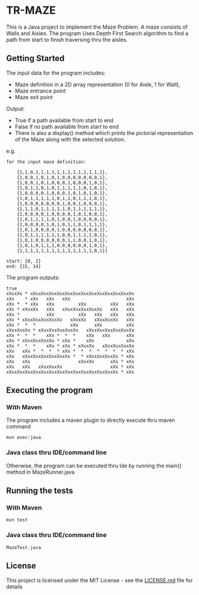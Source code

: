 # TR-MAZE

This is a Java project to implement the Maze Problem. A maze consists of Walls and Aisles. The program Uses Depth First Search algorithm to find a path from start to finish traversing thru the aisles.

## Getting Started

The input data for the program includes: 

- Maze definition in a 2D array representation (0 for Aisle, 1 for Wall), 
- Maze entrance point
- Maze exit point

Output:
- True if a path available from start to end
- False if no path available from start to end
- There is also a display() method which prints the pictorial representation of the Maze along with the selected solution. 

e.g.
```
for the input maze definition:

	{1,1,0,1,1,1,1,1,1,1,1,1,1,1,1,1}, 
	{1,0,0,1,0,1,0,1,0,0,0,0,0,0,0,1}, 
	{1,0,0,1,0,1,0,0,0,1,0,0,0,1,0,1}, 
	{1,0,1,1,0,1,0,1,1,1,1,1,0,1,0,1}, 
	{1,0,0,0,0,1,0,0,0,1,0,1,0,1,0,1}, 
	{1,0,1,1,1,1,1,0,1,1,0,1,1,1,0,1}, 
	{1,0,0,0,0,0,0,0,1,0,0,1,0,0,0,1}, 
	{1,1,1,0,1,1,1,1,1,0,1,1,1,1,1,1}, 
	{1,0,0,0,0,1,0,0,0,0,1,0,1,0,0,1}, 
	{1,0,1,1,1,1,0,1,0,0,1,0,0,0,0,1}, 
	{1,0,0,0,0,1,0,1,0,1,1,0,1,1,1,1}, 
	{1,0,1,0,0,0,0,1,0,0,0,0,0,0,0,1}, 
	{1,0,1,1,1,1,1,1,0,0,1,1,1,1,0,1}, 
	{1,0,1,0,0,0,0,0,0,1,1,0,0,1,0,1}, 
	{1,0,1,0,1,1,1,0,0,0,0,0,0,1,0,1},
	{1,1,1,1,1,1,1,1,1,1,1,1,1,1,0,1}}

start: {0, 2}
end: {15, 14}
```

The program outputs: 
```
true
xXxxXx * xXxxXxxXxxXxxXxxXxxXxxXxxXxxXxxXxxXxxXx
xXx    * xXx   xXx   xXx                     xXx
xXx *  * xXx   xXx         xXx         xXx   xXx
xXx * xXxxXx   xXx   xXxxXxxXxxXxxXx   xXx   xXx
xXx *          xXx         xXx   xXx   xXx   xXx
xXx * xXxxXxxXxxXxxXx   xXxxXx   xXxxXxxXx   xXx
xXx *  *  *             xXx      xXx         xXx
xXxxXxxXx * xXxxXxxXxxXxxXx   xXxxXxxXxxXxxXxxXx
xXx *  *  *    xXx *  *  *    xXx   xXx      xXx
xXx * xXxxXxxXxxXx * xXx *    xXx            xXx
xXx *  *  *    xXx * xXx * xXxxXx   xXxxXxxXxxXx
xXx   xXx *  *  *  * xXx *  *  *  *  *  *  * xXx
xXx   xXxxXxxXxxXxxXxxXx *  * xXxxXxxXxxXx * xXx
xXx   xXx                  xXxxXx      xXx * xXx
xXx   xXx   xXxxXxxXx                  xXx * xXx
xXxxXxxXxxXxxXxxXxxXxxXxxXxxXxxXxxXxxXxxXx * xXx
```

## Executing the program

### With Maven

The program includes a maven plugin to directly execute thru maven command
```
mvn exec:java
```

### Java class thru IDE/command line

Otherwise, the program can be executed thru Ide by running the main() method in MazeRunner.java

## Running the tests

### With Maven

```
mvn test
```

### Java class thru IDE/command line

```
MazeTest.java
```

## License

This project is licensed under the MIT License - see the [LICENSE.md](LICENSE.md) file for details
